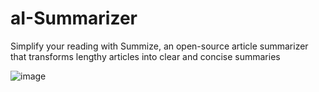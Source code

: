 # aI-Summarizer
Simplify your reading with Summize, an open-source article summarizer
that transforms lengthy articles into clear and concise summaries

![image](https://user-images.githubusercontent.com/112224915/235833499-7841fabb-d89f-418a-a06a-84a6e157e309.png)
